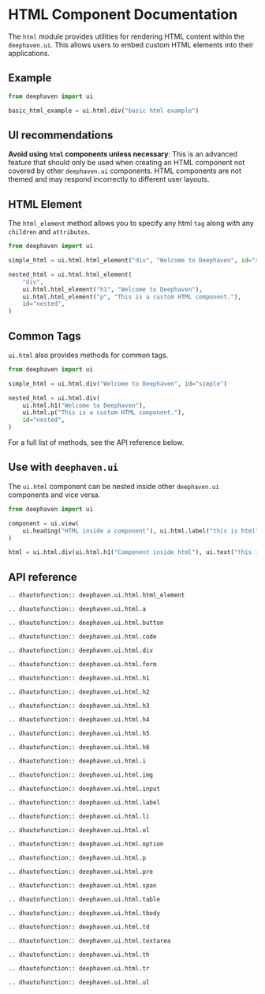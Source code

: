# HTML Component Documentation

The `html` module provides utilities for rendering HTML content within the `deephaven.ui`. This allows users to embed custom HTML elements into their applications.

## Example

```python
from deephaven import ui

basic_html_example = ui.html.div("basic html example")
```

## UI recommendations

**Avoid using `html` components unless necessary**: This is an advanced feature that should only be used when creating an HTML component not covered by other `deephaven.ui` components. HTML components are not themed and may respond incorrectly to different user layouts.

## HTML Element

The `html_element` method allows you to specify any html `tag` along with any `children` and `attributes`.

```python
from deephaven import ui

simple_html = ui.html.html_element("div", "Welcome to Deephaven", id="simple")

nested_html = ui.html.html_element(
    "div",
    ui.html.html_element("h1", "Welcome to Deephaven"),
    ui.html.html_element("p", "This is a custom HTML component."),
    id="nested",
)
```

## Common Tags

`ui.html` also provides methods for common tags.

```python
from deephaven import ui

simple_html = ui.html.div("Welcome to Deephaven", id="simple")

nested_html = ui.html.div(
    ui.html.h1("Welcome to Deephaven"),
    ui.html.p("This is a custom HTML component."),
    id="nested",
)
```

For a full list of methods, see the API reference below.

## Use with `deephaven.ui`

The `ui.html` component can be nested inside other `deephaven.ui` components and vice versa.

```python
from deephaven import ui

component = ui.view(
    ui.heading("HTML inside a component"), ui.html.label("this is html")
)

html = ui.html.div(ui.html.h1("Component inside html"), ui.text("this is a component"))
```

## API reference

```{eval-rst}
.. dhautofunction:: deephaven.ui.html.html_element

.. dhautofunction:: deephaven.ui.html.a

.. dhautofunction:: deephaven.ui.html.button

.. dhautofunction:: deephaven.ui.html.code

.. dhautofunction:: deephaven.ui.html.div

.. dhautofunction:: deephaven.ui.html.form

.. dhautofunction:: deephaven.ui.html.h1

.. dhautofunction:: deephaven.ui.html.h2

.. dhautofunction:: deephaven.ui.html.h3

.. dhautofunction:: deephaven.ui.html.h4

.. dhautofunction:: deephaven.ui.html.h5

.. dhautofunction:: deephaven.ui.html.h6

.. dhautofunction:: deephaven.ui.html.i

.. dhautofunction:: deephaven.ui.html.img

.. dhautofunction:: deephaven.ui.html.input

.. dhautofunction:: deephaven.ui.html.label

.. dhautofunction:: deephaven.ui.html.li

.. dhautofunction:: deephaven.ui.html.ol

.. dhautofunction:: deephaven.ui.html.option

.. dhautofunction:: deephaven.ui.html.p

.. dhautofunction:: deephaven.ui.html.pre

.. dhautofunction:: deephaven.ui.html.span

.. dhautofunction:: deephaven.ui.html.table

.. dhautofunction:: deephaven.ui.html.tbody

.. dhautofunction:: deephaven.ui.html.td

.. dhautofunction:: deephaven.ui.html.textarea

.. dhautofunction:: deephaven.ui.html.th

.. dhautofunction:: deephaven.ui.html.tr

.. dhautofunction:: deephaven.ui.html.ul
```
